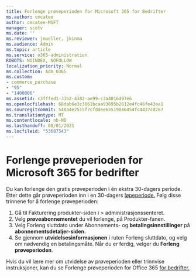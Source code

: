 ```yaml
---
title: Forlenge prøveperioden for Microsoft 365 for Bedrifter
ms.author: cmcatee
author: cmcatee-MSFT
manager: scotv
ms.date: ''
ms.reviewer: jmueller, jkinma
ms.audience: Admin
ms.topic: article
ms.service: o365-administration
ROBOTS: NOINDEX, NOFOLLOW
localization_priority: Normal
ms.collection: Adm_O365
ms.custom:
- commerce_purchase
- "95"
- "1400006"
ms.assetid: c3fffed1-33b2-4382-ae99-c3a4816497e6
ms.openlocfilehash: 68dab6e3c3661bcaa93695b2612e4fc46fe43aa1
ms.sourcegitcommit: 540a4e2515f7cfddee65519046454fc4437cd287
ms.translationtype: MT
ms.contentlocale: nb-NO
ms.lasthandoff: 08/01/2021
ms.locfileid: "53687543"
---
```

# <a name="extend-your-trial-for-microsoft-365-for-business"></a>Forlenge prøveperioden for Microsoft 365 for bedrifter

Du kan forlenge den gratis prøveperioden i én ekstra 30-dagers periode. Etter dette går prøveperioden inn i en 30-dagers [løpeperiode.](/alchemyinsights/grace-period-for-microsoft-365-free-trial) Følg disse trinnene for å forlenge prøveperioden:
  
1. Gå til Fakturering produkter-siden i  \> [](https://go.microsoft.com/fwlink/p/?linkid=842054) administrasjonssenteret.
2. Velg **prøveabonnementet** du vil forlenge, på Produkter-fanen.
3. Velg Forleng sluttdato under Abonnements- og **betalingsinnstillinger** på **abonnementsdetaljer-siden.**
4. Se gjennom **utvidelsesinformasjonen** i ruten Forleng sluttdato, og velg om nødvendig en betalingsmåte. Når du er ferdig, velger du **Forleng prøveperioden**.

Hvis du vil lære mer om utvidelse av prøveperioden eller trinnvise instruksjoner, kan du se Forlenge prøveperioden for Office 365 [for bedrifter.](/microsoft-365/commerce/extend-your-trial)